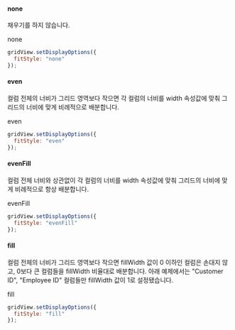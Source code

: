 
#### none
채우기를 하지 않습니다.

<a class="btn primary small round lowercase" id="btnNone">none</a>

```js
gridView.setDisplayOptions({
  fitStyle: "none"
});
```

#### even
컬럼 전체의 너비가 그리드 영역보다 작으면 각 컬럼의 너비를 width 속성값에 맞춰 그리드의 너비에 맞게 비례적으로 배분합니다.

<a class="btn primary small round lowercase" id="btnEven">even</a>

```js
gridView.setDisplayOptions({
  fitStyle: "even"
});
```
#### evenFill
컬럼 전체 너비와 상관없이 각 컬럼의 너비를 width 속성값에 맞춰 그리드의 너비에 맞게 비례적으로 항상 배분합니다.

<a class="btn primary small round lowercase" id="btnEvenFill">evenFill</a>

```js
gridView.setDisplayOptions({
  fitStyle: "evenFill"
});
```

#### fill
컬럼 전체의 너비가 그리드 영역보다 작으면 fillWidth 값이 0 이하인 컬럼은 손대지 않고, 0보다 큰 컬럼들을 fillWidth 비율대로 배분합니다. 아래 예제에서는 "Customer ID", "Employee ID" 컬럼들만 fillWidth 값이 1로 설정됐습니다.

<a class="btn primary small round lowercase" id="btnFill">fill</a>

```js
gridView.setDisplayOptions({
  fitStyle: "fill"
});
```


<script>

$("#btnNone").click(function() { 
  gridView.setDisplayOptions({
    fitStyle: "none"
  });
});

$("#btnEven").click(function() { 
  gridView.setDisplayOptions({
    fitStyle: "even"
  });
});

$("#btnEvenFill").click(function() { 
  gridView.setDisplayOptions({
    fitStyle: "evenFill"
  });
});

$("#btnFill").click(function() { 
  gridView.setDisplayOptions({
    fitStyle: "fill"
  });
});
</script>

